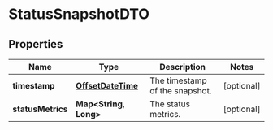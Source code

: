 
# StatusSnapshotDTO

## Properties
Name | Type | Description | Notes
------------ | ------------- | ------------- | -------------
**timestamp** | [**OffsetDateTime**](OffsetDateTime.md) | The timestamp of the snapshot. |  [optional]
**statusMetrics** | **Map&lt;String, Long&gt;** | The status metrics. |  [optional]



